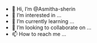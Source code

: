 - 👋 Hi, I’m @Asmitha-sherin
- 👀 I’m interested in ...
- 🌱 I’m currently learning ...
- 💞️ I’m looking to collaborate on ...
- 📫 How to reach me ...

<!---
Asmitha-sherin/Asmitha-sherin is a ✨ special ✨ repository because its `README.md` (this file) appears on your GitHub profile.
You can click the Preview link to take a look at your changes.
--->

